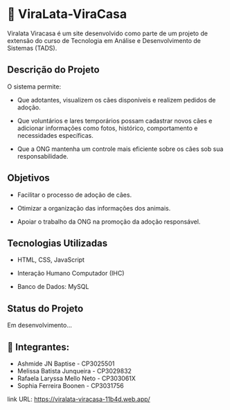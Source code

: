 # 🐶 ViraLata-ViraCasa 

Viralata Viracasa é um site desenvolvido como parte de um projeto de extensão do curso de Tecnologia em Análise e Desenvolvimento de Sistemas (TADS).

## Descrição do Projeto
O sistema permite:

- Que adotantes, visualizem os cães disponíveis e realizem pedidos de adoção.

- Que voluntários e lares temporários possam cadastrar novos cães e adicionar informações como fotos, histórico, comportamento e necessidades específicas.

- Que a ONG mantenha um controle mais eficiente sobre os cães sob sua responsabilidade.

## Objetivos
- Facilitar o processo de adoção de cães.

- Otimizar a organização das informações dos animais.

- Apoiar o trabalho da ONG na promoção da adoção responsável.

## Tecnologias Utilizadas
- HTML, CSS, JavaScript

- Interação Humano Computador (IHC)

- Banco de Dados: MySQL

## Status do Projeto
Em desenvolvimento...

## 👥 Integrantes:
- Ashmide JN Baptise - CP3025501
- Melissa Batista Junqueira - CP3029832
- Rafaela Laryssa Mello Neto - CP303061X
- Sophia Ferreira Boonen - CP3031756

link URL: https://viralata-viracasa-11b4d.web.app/

